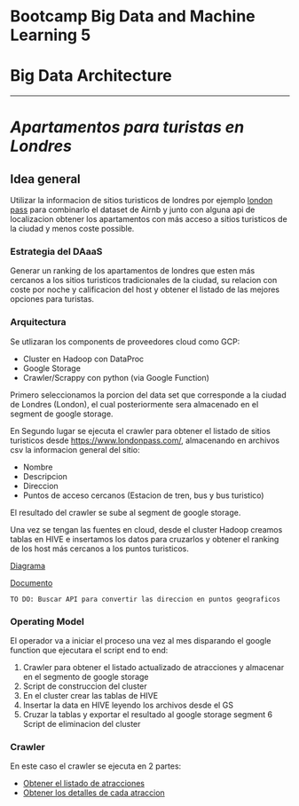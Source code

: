 # Bootcamp Big Data and Machine Learning 5
# Big Data Architecture

---
# *Apartamentos para turistas en Londres*


## Idea general
Utilizar la informacion de sitios turisticos de londres por ejemplo [london pass](https://www.londonpass.com/london-attractions/) para combinarlo el dataset de Airnb y junto con alguna api de localizacion obtener los apartamentos con más acceso a sitios turisticos de la ciudad y menos coste possible.


### Estrategia del DAaaS
Generar un ranking de los apartamentos de londres que esten más cercanos a los sitios turisticos tradicionales de la ciudad, su relacion con coste por noche y calificacion del host y obtener el listado de las mejores opciones para turistas. 


### Arquitectura

Se utlizaran los components de proveedores cloud como GCP:

- Cluster en Hadoop con DataProc
- Google Storage
- Crawler/Scrappy con python (via Google Function)

Primero seleccionamos la porcion del data set que corresponde a la ciudad de Londres (London), el cual posteriormente sera almacenado en el segment de google storage.

En Segundo lugar se ejecuta el crawler para obtener el listado de sitios turisticos desde https://www.londonpass.com/, almacenando en archivos csv la informacion general del sitio:

- Nombre
- Descripcion
- Direccion
- Puntos de acceso cercanos (Estacion de tren, bus y bus turistico)

El resultado del crawler se sube al segment de google storage.

Una vez se tengan las fuentes en cloud, desde el cluster Hadoop creamos tablas en HIVE e insertamos los datos para cruzarlos y obtener el ranking de los host más cercanos a los puntos turisticos.

[Diagrama](https://drive.google.com/file/d/1k-SSM-BjNh5QbT1zv2JrVUreTtK-qrxp/view)

[Documento](https://www.lucidchart.com/documents/view/f9281224-1b6b-43c9-b211-db5991582bde/qF6ap.oB9wq-)

`TO DO: Buscar API para convertir las direccion en puntos geograficos`

### Operating Model
El operador va a iniciar el proceso una vez al mes disparando el google function que ejecutara el script end to end:

1. Crawler para obtener el listado actualizado de atracciones y almacenar en el segmento de google storage
2. Script de construccion del cluster
3. En el cluster crear las tablas de HIVE
4. Insertar la data en HIVE leyendo los archivos desde el GS
5. Cruzar la tablas y exportar el resultado al google storage segment
6 Script de eliminacion del cluster

### Crawler
En este caso el crawler se ejecuta en 2 partes:

- [Obtener el listado de atracciones](https://colab.research.google.com/drive/1aI04sSJjQW2HVStpOI22u15XqviS92JL)
- [Obtener los detalles de cada atraccion](https://colab.research.google.com/drive/1isj2iSyWtrT73N8oOpHCT5ofhaKvnzwa)

 


